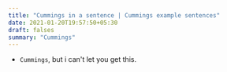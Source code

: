 ```yaml
---
title: "Cummings in a sentence | Cummings example sentences"
date: 2021-01-20T19:57:50+05:30
draft: falses
summary: "Cummings"
---
```

- `Cummings`, but i can't let you get this.
                 
